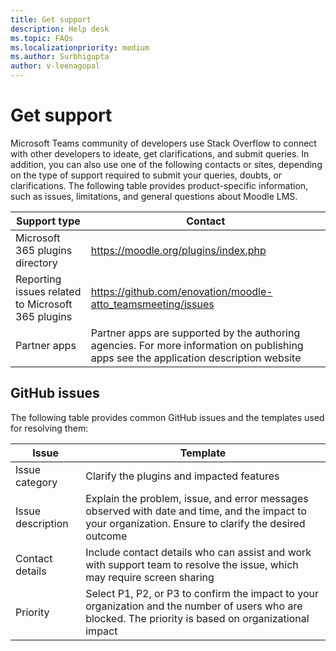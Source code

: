 ```yaml
---
title: Get support 
description: Help desk
ms.topic: FAQs
ms.localizationpriority: medium
ms.author: Surbhigupta
author: v-leenagopal
---
```


# Get support

Microsoft Teams community of developers use Stack Overflow to connect with other developers to ideate, get clarifications, and submit queries. In addition, you can also use one of the following contacts or sites, depending on the type of support required to submit your queries, doubts, or clarifications. The following table provides product-specific information, such as issues, limitations, and general questions about Moodle LMS.

|Support type| Contact|
|------------|--------|
|Microsoft 365 plugins directory| https://moodle.org/plugins/index.php|
|Reporting issues related to Microsoft 365 plugins| https://github.com/enovation/moodle-atto_teamsmeeting/issues|
|Partner apps| Partner apps are supported by the authoring agencies. For more information on publishing apps see the application description website|

   
## GitHub issues

The following table provides common GitHub issues and the templates used for resolving them:

|Issue| Template|
|-----|---------|
|Issue category| Clarify the plugins and impacted features|
|Issue description| Explain the problem, issue, and error messages observed with date and time, and the impact to your organization. Ensure to clarify the desired outcome|
|Contact details| Include contact details who can assist and work with support team to resolve the issue, which may require screen sharing|
|Priority| Select P1, P2, or P3 to confirm the impact to your organization and the number of users who are blocked. The priority is based on organizational impact|
